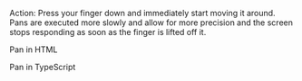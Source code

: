 Action: Press your finger down and immediately start moving it around.
Pans are executed more slowly and allow for more precision and the screen stops responding as soon as the finger is lifted off it.

Pan in HTML

<snippet id='pan-html'/>

Pan in TypeScript

<snippet id='pan-code'/>
